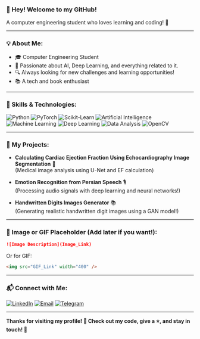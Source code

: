 <!--
**a-khorasani/a-khorasani** is a ✨ _special_ ✨ repository because its `README.md` (this file) appears on your GitHub profile.

Here are some ideas to get you started:

- 🔭 I’m currently working on ...
- 🌱 I’m currently learning ...
- 👯 I’m looking to collaborate on ...
- 🤔 I’m looking for help with ...
- 💬 Ask me about ...
- 📫 How to reach me: ...
- 😄 Pronouns: ...
- ⚡ Fun fact: ...
-->

### 👋 Hey! Welcome to my GitHub!

A computer engineering student who loves learning and coding! 🚀

---

### 💡 About Me:
- 🎓 Computer Engineering Student
- 🤖 Passionate about AI, Deep Learning, and everything related to it.
- 🔍 Always looking for new challenges and learning opportunities!
- 📚 A tech and book enthusiast

---

### 🔧 Skills & Technologies:

![Python](https://img.shields.io/badge/Python-FFD43B?style=for-the-badge&logo=python&logoColor=blue)
![PyTorch](https://img.shields.io/badge/PyTorch-EE4C2C?style=for-the-badge&logo=pytorch&logoColor=white)
![Scikit-Learn](https://img.shields.io/badge/Scikit--Learn-F7931E?style=for-the-badge&logo=scikit-learn&logoColor=white)
![Artificial Intelligence](https://img.shields.io/badge/Artificial%20Intelligence-0077B5?style=for-the-badge&logo=ai&logoColor=white)
![Machine Learning](https://img.shields.io/badge/Machine%20Learning-FF6F00?style=for-the-badge&logo=machine-learning&logoColor=white)
![Deep Learning](https://img.shields.io/badge/Deep%20Learning-EE4C2C?style=for-the-badge&logo=deeplearning&logoColor=white)
![Data Analysis](https://img.shields.io/badge/Data%20Analysis-5C3EE8?style=for-the-badge&logo=data&logoColor=white)
![OpenCV](https://img.shields.io/badge/OpenCV-5C3EE8?style=for-the-badge&logo=opencv&logoColor=white)

---

### 🚀 My Projects:

- **Calculating Cardiac Ejection Fraction Using Echocardiography Image Segmentation** 🏥  
  (Medical image analysis using U-Net and EF calculation)

- **Emotion Recognition from Persian Speech** 🎙️  
  (Processing audio signals with deep learning and neural networks!)
  
- **Handwritten Digits Images Generator** 📚  
  (Generating realistic handwritten digit images using a GAN model!)

---

### 📸 Image or GIF Placeholder (Add later if you want!):
```md
![Image Description](Image_Link)
```
Or for GIF:
```md
<img src="GIF_Link" width="400" />
```

---

### 📬 Connect with Me:
[![LinkedIn](https://img.shields.io/badge/LinkedIn-0077B5?style=for-the-badge&logo=linkedin&logoColor=white)](https://www.linkedin.com/in/amir-hossein-mahjoub-015633274/)
[![Email](https://img.shields.io/badge/Email-D14836?style=for-the-badge&logo=gmail&logoColor=white)](mailto:makh8231a@gmail.com)
[![Telegram](https://img.shields.io/badge/Telegram-2CA5E0?style=for-the-badge&logo=telegram&logoColor=white)](https://t.me/makh_8231a)

---

**Thanks for visiting my profile! 💙 Check out my code, give a ⭐, and stay in touch! 🚀**

